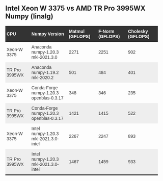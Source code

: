 ## Intel Xeon W 3375 vs AMD TR Pro 3995WX  Numpy (linalg)


<style>
  table.blogtable {
    width: 95%;
    font-size: 14px;
    font-family: Helvetica, Arial, sans-serif;
    border-collapse: collapse;
    table-layout: fixed;
    margin: 4px 0 ;
    border-bottom: 2px solid #333;
  }

  h3.tableheading {
    margin-bottom: 20px;
  }

  table.blogtable thead th {
    background: #333;
    color: #fff;
  }

  table.blogtable th,td {
    padding: 8px 4px;
  }

  table.blogtable thead th {
    text-align: left;
  }

  table.blogtable tbody th {
    text-align: left;
  }

  table.blogtable tbody tr {
    color: #333;
  }
  table.blogtable tbody tr:hover {
    color: #960;
  }

  table.blogtable tbody tr:nth-child( even ) {
    background: #eee;
  }

  table.blogtable tbody col:nth-child(1) {
    white-space: nowrap;
  }
  </style>

<table class="blogtable">
<thead>
<tr><th>CPU</th><th>Numpy Version</th><th>Matmul (GFLOPS) </th><th>F-Norm (GFLOPS)</th><th>Cholesky (GFLOPS)</th></tr>
</thead>
<tbody>
<tr><td>Xeon-W 3375  </td><td> Anaconda <br/> numpy-1.20.3 mkl-2021.3.0   </td><td> 2271 </td><td> 2251 </td><td> 902 </td></tr>
<tr><td>TR Pro 3995WX</td><td> Anaconda<br/>numpy-1.19.2 mkl-2020.2    </td><td>  501 </td><td>  484 </td><td> 401 </td></tr>

<tr><td>Xeon-W 3375  </td><td> Conda-Forge<br/>numpy-1.20.3  openblas-0.3.17</td><td>  348 </td><td>  346 </td><td> 235 </td></tr>
<tr><td>TR Pro 3995WX</td><td> Conda-Forge <br/>numpy-1.20.3  openblas-0.3.17</td><td> 1421 </td><td> 1415 </td><td> 522 </td></tr>

<tr><td>Xeon-W 3375  </td><td> Intel<br/>numpy-1.20.3  mkl-2021.3.0-intel       </td><td> 2267 </td><td> 2247 </td><td> 893 </td></tr>
<tr><td>TR Pro 3995WX</td><td> Intel <br/>numpy-1.20.3  mkl-2021.3.0-intel      </td><td> 1467 </td><td> 1459 </td><td> 933 </td></tr>

</tbody>
</table>

